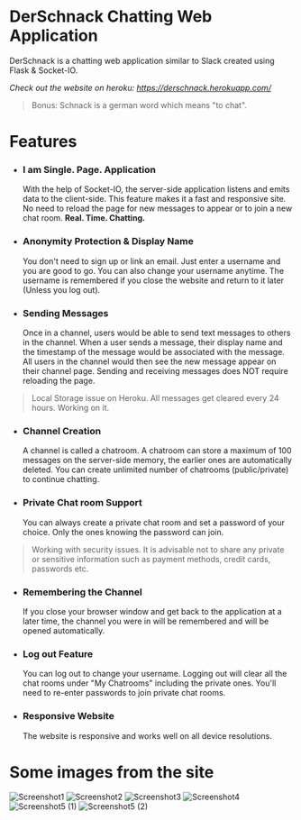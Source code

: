 # DerSchnack Chatting Web Application
DerSchnack is a chatting web application similar to Slack created using Flask & Socket-IO.

*Check out the website on heroku: https://derschnack.herokuapp.com/*
> Bonus: Schnack is a german word which means "to chat".

# Features
* ### I am Single. Page. Application
  With the help of Socket-IO, the server-side application listens and emits data to the client-side. This feature makes it a fast and responsive site. No need to reload the page for new messages to appear or to join a new chat room. **Real. Time. Chatting.**
* ### Anonymity Protection & Display Name
  You don't need to sign up or link an email. Just enter a username and you are good to go. You can also change your username anytime. The username is remembered if you close the website and return to it later (Unless you log out).
* ### Sending Messages
  Once in a channel, users would be able to send text messages to others in the channel. When a user sends a message, their display name and the timestamp of the message would be associated with the message. All users in the channel would then see the new message appear on their channel page. Sending and receiving messages does NOT require reloading the page.
> Local Storage issue on Heroku. All messages get cleared every 24 hours. Working on it.
* ### Channel Creation
  A channel is called a chatroom. A chatroom can store a maximum of 100 messages on the server-side memory, the earlier ones are automatically deleted. You can create unlimited number of chatrooms (public/private) to continue chatting.
* ### Private Chat room Support
  You can always create a private chat room and set a password of your choice. Only the ones knowing the password can join.
> Working with security issues. It is advisable not to share any private or sensitive information such as payment methods, credit cards, passwords etc.
* ### Remembering the Channel
  If you close your browser window and get back to the application at a later time, the channel you were in will be remembered and will be opened automatically.
* ### Log out Feature
  You can log out to change your username. Logging out will clear all the chat rooms under "My Chatrooms" including the private ones. You'll need to re-enter passwords to join private chat rooms.
* ### Responsive Website
  The website is responsive and works well on all device resolutions.
 
# Some images from the site
![Screenshot1](https://user-images.githubusercontent.com/55903466/88714582-a54fcc00-d13a-11ea-916b-9927cd3ff574.jpg)
![Screenshot2](https://user-images.githubusercontent.com/55903466/88714596-a8e35300-d13a-11ea-8cbd-6e2a1f6594d0.jpg)
![Screenshot3](https://user-images.githubusercontent.com/55903466/88714601-aa148000-d13a-11ea-8c3e-bbddcd64f5e8.jpg)
![Screenshot4](https://user-images.githubusercontent.com/55903466/88714603-aaad1680-d13a-11ea-9c72-9ea06d0a4ff6.jpg)
![Screenshot5 (1)](https://user-images.githubusercontent.com/55903466/88795930-7713d000-d1be-11ea-8703-0b8bb0d0a0a1.jpg)
![Screenshot5 (2)](https://user-images.githubusercontent.com/55903466/88795938-79762a00-d1be-11ea-86af-7591e2d8ca86.jpg)
